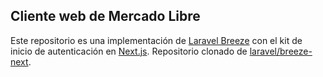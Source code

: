 ## Cliente web de Mercado Libre

Este repositorio es una implementación de [Laravel Breeze](https://laravel.com/docs/starter-kits) con el kit de inicio de autenticación en [Next.js](https://nextjs.org). Repositorio clonado de [laravel/breeze-next](https://github.com/laravel/breeze-next).
